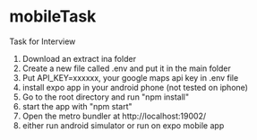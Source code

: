 # mobileTask
Task for Interview
1. Download an extract ina folder
2. Create a new file called .env and put it in the main folder
3. Put API_KEY=xxxxxx, your google maps api key in .env file
4. install expo app in your android phone (not tested on iphone)
5. Go to the root directory and run "npm install"
6. start the app with "npm start"
7. Open the metro bundler at http://localhost:19002/ 
8. either run  android simulator or run on expo mobile app
